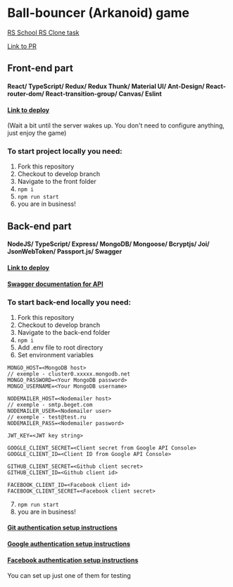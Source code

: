 # Ball-bouncer (Arkanoid) game
[RS School RS Clone task](https://github.com/rolling-scopes-school/tasks/blob/master/tasks/rsclone/rsclone.md)

[Link to PR](https://github.com/vladimirm85/rsclone/pull/13)

## Front-end part
#### React/ TypeScript/ Redux/ Redux Thunk/ Material UI/ Ant-Design/ React-router-dom/ React-transition-group/ Canvas/ Eslint 
#### [Link to deploy](https://ball-bouncer.herokuapp.com/game)
(Wait a bit until the server wakes up. You don't need to configure anything, just enjoy the game)


### To start project locally you need:

1. Fork this repository
2. Checkout to develop branch
3. Navigate to the front folder
4. ```npm i```
5. ```npm run start```
6. you are in business!

## Back-end part
#### NodeJS/ TypeScript/ Express/ MongoDB/ Mongoose/ Bcryptjs/ Joi/ JsonWebToken/ Passport.js/ Swagger
#### [Link to deploy](https://arkanoid-rsclone-be.herokuapp.com)
#### [Swagger documentation for API](https://arkanoid-rsclone-be.herokuapp.com/api-docs)

### To start back-end locally you need:

1. Fork this repository
2. Checkout to develop branch
3. Navigate to the back-end folder
4. ```npm i```
5. Add .env file to root directory
6. Set environment variables
```
MONGO_HOST=<MongoDB host>
// exemple - cluster0.xxxxx.mongodb.net
MONGO_PASSWORD=<Your MongoDB password>
MONGO_USERNAME=<Your MongoDB username>

NODEMAILER_HOST=<Nodemailer host>
// exemple - smtp.beget.com
NODEMAILER_USER=<Nodemailer user>
// exemple - test@test.ru
NODEMAILER_PASS=<Nodemailer password>

JWT_KEY=<JWT key string>

GOOGLE_CLIENT_SECRET=<Client secret from Google API Console>
GOOGLE_CLIENT_ID=<Client ID from Google API Console>

GITHUB_CLIENT_SECRET=<Github client secret>
GITHUB_CLIENT_ID=<Github client id>

FACEBOOK_CLIENT_ID=<Facebook client id>
FACEBOOK_CLIENT_SECRET=<Facebook client secret>
```
7. ```npm run start```
8. you are in business!

#### [Git authentication setup instructions](https://docs.github.com/en/rest/guides/basics-of-authentication)
#### [Google authentication setup instructions](https://developers.google.com/adwords/api/docs/guides/authentication)
#### [Facebook authentication setup instructions](https://developers.facebook.com/docs/)

You can set up just one of them for testing
